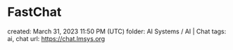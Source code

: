# FastChat

created: March 31, 2023 11:50 PM (UTC)
folder: AI Systems / AI | Chat
tags: ai, chat
url: https://chat.lmsys.org
